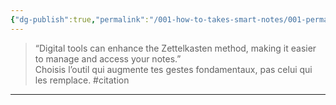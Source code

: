 ```yaml
---
{"dg-publish":true,"permalink":"/001-how-to-takes-smart-notes/001-permanentes/l-outil-amplifie-le-principe/","noteIcon":""}
---
```



> “Digital tools can enhance the Zettelkasten method, making it easier to manage and access your notes.”  
> Choisis l’outil qui augmente tes gestes fondamentaux, pas celui qui les remplace. #citation

---